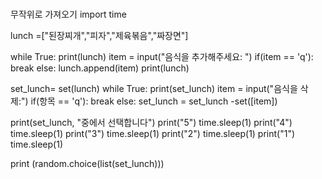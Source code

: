 #
무작위로 가져오기
import time

lunch =["된장찌개","피자","제육볶음","짜장면"]

while True:
    print(lunch)
    item = input("음식을 추가해주세요: ")
    if(item == 'q'):
        break
    else:
        lunch.append(item)
print(lunch)

set_lunch= set(lunch)
while True:
    print(set_lunch)
    item = input("음식을 삭제:")
    if(항목 == 'q'):
        break
    else:
        set_lunch = set_lunch -set([item])

print(set_lunch, "중에서 선택합니다")
print("5")
time.sleep(1)
print("4")
time.sleep(1)
print("3")
time.sleep(1)
print("2")
time.sleep(1)
print("1")
time.sleep(1)

print (random.choice(list(set_lunch)))
